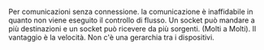 Per comunicazioni senza connessione. la comunicazione è inaffidabile in quanto non viene eseguito il controllo di flusso.
Un socket può mandare a più destinazioni e un socket può ricevere da più sorgenti. (Molti a Molti).
Il vantaggio è la velocità.
Non c'è una gerarchia tra i dispositivi.
